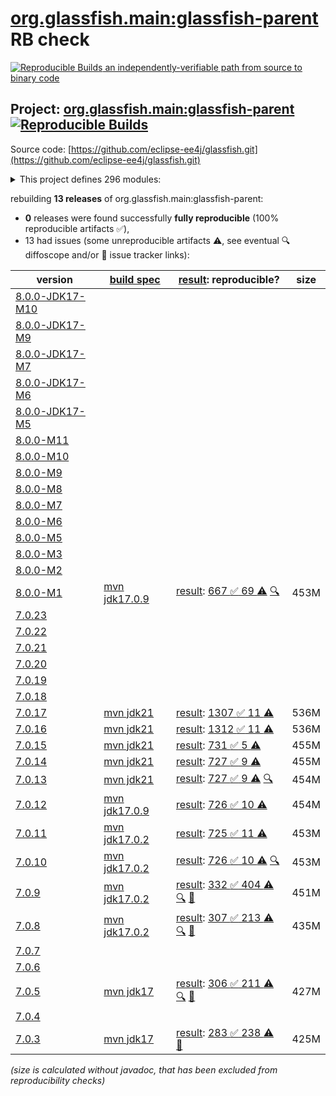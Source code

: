 [org.glassfish.main:glassfish-parent](https://central.sonatype.com/artifact/org.glassfish.main/glassfish-parent/versions) RB check
=======

[![Reproducible Builds](https://reproducible-builds.org/images/logos/rb.svg) an independently-verifiable path from source to binary code](https://reproducible-builds.org/)

## Project: [org.glassfish.main:glassfish-parent](https://central.sonatype.com/artifact/org.glassfish.main/glassfish-parent/versions) [![Reproducible Builds](https://img.shields.io/endpoint?url=https://raw.githubusercontent.com/jvm-repo-rebuild/reproducible-central/master/content/org/glassfish/main/badge.json)](https://github.com/jvm-repo-rebuild/reproducible-central/blob/master/content/org/glassfish/main/README.md)

Source code: [https://github.com/eclipse-ee4j/glassfish.git](https://github.com/eclipse-ee4j/glassfish.git)

<details><summary>This project defines 296 modules:</summary>

* [org.glassfish.docs:distribution](https://central.sonatype.com/artifact/org.glassfish.docs/distribution/overview)
* [org.glassfish.docs:docs](https://central.sonatype.com/artifact/org.glassfish.docs/docs/overview)
* [org.glassfish.main.admin:admin](https://central.sonatype.com/artifact/org.glassfish.main.admin/admin/overview)
* [org.glassfish.main.admin:admin-cli](https://central.sonatype.com/artifact/org.glassfish.main.admin/admin-cli/overview)
* [org.glassfish.main.admin:admin-core](https://central.sonatype.com/artifact/org.glassfish.main.admin/admin-core/overview)
* [org.glassfish.main.admin:admin-util](https://central.sonatype.com/artifact/org.glassfish.main.admin/admin-util/overview)
* [org.glassfish.main.admin:appserver-cli](https://central.sonatype.com/artifact/org.glassfish.main.admin/appserver-cli/overview)
* [org.glassfish.main.admin:appserver-domain](https://central.sonatype.com/artifact/org.glassfish.main.admin/appserver-domain/overview)
* [org.glassfish.main.admin:backup](https://central.sonatype.com/artifact/org.glassfish.main.admin/backup/overview)
* [org.glassfish.main.admin:cli-optional](https://central.sonatype.com/artifact/org.glassfish.main.admin/cli-optional/overview)
* [org.glassfish.main.admin:config-api](https://central.sonatype.com/artifact/org.glassfish.main.admin/config-api/overview)
* [org.glassfish.main.admin:gf-restadmin-connector](https://central.sonatype.com/artifact/org.glassfish.main.admin/gf-restadmin-connector/overview)
* [org.glassfish.main.admin:launcher](https://central.sonatype.com/artifact/org.glassfish.main.admin/launcher/overview)
* [org.glassfish.main.admin:monitoring-core](https://central.sonatype.com/artifact/org.glassfish.main.admin/monitoring-core/overview)
* [org.glassfish.main.admin:nucleus-admin](https://central.sonatype.com/artifact/org.glassfish.main.admin/nucleus-admin/overview)
* [org.glassfish.main.admin:nucleus-domain](https://central.sonatype.com/artifact/org.glassfish.main.admin/nucleus-domain/overview)
* [org.glassfish.main.admin:rest-client](https://central.sonatype.com/artifact/org.glassfish.main.admin/rest-client/overview)
* [org.glassfish.main.admin:rest-service](https://central.sonatype.com/artifact/org.glassfish.main.admin/rest-service/overview)
* [org.glassfish.main.admin:rest-service-parent](https://central.sonatype.com/artifact/org.glassfish.main.admin/rest-service-parent/overview)
* [org.glassfish.main.admin:rest-testing](https://central.sonatype.com/artifact/org.glassfish.main.admin/rest-testing/overview)
* [org.glassfish.main.admin:server-mgmt](https://central.sonatype.com/artifact/org.glassfish.main.admin/server-mgmt/overview)
* [org.glassfish.main.admingui.connector:gf-admingui-connector](https://central.sonatype.com/artifact/org.glassfish.main.admingui.connector/gf-admingui-connector/overview)
* [org.glassfish.main.admingui:admingui](https://central.sonatype.com/artifact/org.glassfish.main.admingui/admingui/overview)
* [org.glassfish.main.admingui:console-cluster-plugin](https://central.sonatype.com/artifact/org.glassfish.main.admingui/console-cluster-plugin/overview)
* [org.glassfish.main.admingui:console-commandrecorder-plugin](https://central.sonatype.com/artifact/org.glassfish.main.admingui/console-commandrecorder-plugin/overview)
* [org.glassfish.main.admingui:console-common](https://central.sonatype.com/artifact/org.glassfish.main.admingui/console-common/overview)
* [org.glassfish.main.admingui:console-common-full-plugin](https://central.sonatype.com/artifact/org.glassfish.main.admingui/console-common-full-plugin/overview)
* [org.glassfish.main.admingui:console-community-branding-plugin](https://central.sonatype.com/artifact/org.glassfish.main.admingui/console-community-branding-plugin/overview)
* [org.glassfish.main.admingui:console-concurrent-plugin](https://central.sonatype.com/artifact/org.glassfish.main.admingui/console-concurrent-plugin/overview)
* [org.glassfish.main.admingui:console-corba-plugin](https://central.sonatype.com/artifact/org.glassfish.main.admingui/console-corba-plugin/overview)
* [org.glassfish.main.admingui:console-core](https://central.sonatype.com/artifact/org.glassfish.main.admingui/console-core/overview)
* [org.glassfish.main.admingui:console-ejb-lite-plugin](https://central.sonatype.com/artifact/org.glassfish.main.admingui/console-ejb-lite-plugin/overview)
* [org.glassfish.main.admingui:console-ejb-plugin](https://central.sonatype.com/artifact/org.glassfish.main.admingui/console-ejb-plugin/overview)
* [org.glassfish.main.admingui:console-jca-plugin](https://central.sonatype.com/artifact/org.glassfish.main.admingui/console-jca-plugin/overview)
* [org.glassfish.main.admingui:console-jdbc-plugin](https://central.sonatype.com/artifact/org.glassfish.main.admingui/console-jdbc-plugin/overview)
* [org.glassfish.main.admingui:console-jms-plugin](https://central.sonatype.com/artifact/org.glassfish.main.admingui/console-jms-plugin/overview)
* [org.glassfish.main.admingui:console-jts-plugin](https://central.sonatype.com/artifact/org.glassfish.main.admingui/console-jts-plugin/overview)
* [org.glassfish.main.admingui:console-plugin-service](https://central.sonatype.com/artifact/org.glassfish.main.admingui/console-plugin-service/overview)
* [org.glassfish.main.admingui:console-web-plugin](https://central.sonatype.com/artifact/org.glassfish.main.admingui/console-web-plugin/overview)
* [org.glassfish.main.admingui:dataprovider](https://central.sonatype.com/artifact/org.glassfish.main.admingui/dataprovider/overview)
* [org.glassfish.main.admingui:glassfish-osgi-console-plugin](https://central.sonatype.com/artifact/org.glassfish.main.admingui/glassfish-osgi-console-plugin/overview)
* [org.glassfish.main.admingui:war](https://central.sonatype.com/artifact/org.glassfish.main.admingui/war/overview)
* [org.glassfish.main.appclient.server:appclient-connector](https://central.sonatype.com/artifact/org.glassfish.main.appclient.server/appclient-connector/overview)
* [org.glassfish.main.appclient.server:appclient-server-core](https://central.sonatype.com/artifact/org.glassfish.main.appclient.server/appclient-server-core/overview)
* [org.glassfish.main.appclient:acc-config](https://central.sonatype.com/artifact/org.glassfish.main.appclient/acc-config/overview)
* [org.glassfish.main.appclient:appclient-scripts](https://central.sonatype.com/artifact/org.glassfish.main.appclient/appclient-scripts/overview)
* [org.glassfish.main.appclient:client](https://central.sonatype.com/artifact/org.glassfish.main.appclient/client/overview)
* [org.glassfish.main.appclient:gf-client](https://central.sonatype.com/artifact/org.glassfish.main.appclient/gf-client/overview)
* [org.glassfish.main.appclient:gf-client-module](https://central.sonatype.com/artifact/org.glassfish.main.appclient/gf-client-module/overview)
* [org.glassfish.main.appclient:server](https://central.sonatype.com/artifact/org.glassfish.main.appclient/server/overview)
* [org.glassfish.main.batch:batch](https://central.sonatype.com/artifact/org.glassfish.main.batch/batch/overview)
* [org.glassfish.main.batch:batch-databases](https://central.sonatype.com/artifact/org.glassfish.main.batch/batch-databases/overview)
* [org.glassfish.main.batch:glassfish-batch-commands](https://central.sonatype.com/artifact/org.glassfish.main.batch/glassfish-batch-commands/overview)
* [org.glassfish.main.batch:glassfish-batch-connector](https://central.sonatype.com/artifact/org.glassfish.main.batch/glassfish-batch-connector/overview)
* [org.glassfish.main.cluster:cluster](https://central.sonatype.com/artifact/org.glassfish.main.cluster/cluster/overview)
* [org.glassfish.main.cluster:cluster-admin](https://central.sonatype.com/artifact/org.glassfish.main.cluster/cluster-admin/overview)
* [org.glassfish.main.cluster:cluster-cli](https://central.sonatype.com/artifact/org.glassfish.main.cluster/cluster-cli/overview)
* [org.glassfish.main.cluster:cluster-common](https://central.sonatype.com/artifact/org.glassfish.main.cluster/cluster-common/overview)
* [org.glassfish.main.cluster:cluster-ssh](https://central.sonatype.com/artifact/org.glassfish.main.cluster/cluster-ssh/overview)
* [org.glassfish.main.cluster:gms-adapter](https://central.sonatype.com/artifact/org.glassfish.main.cluster/gms-adapter/overview)
* [org.glassfish.main.cluster:gms-bootstrap](https://central.sonatype.com/artifact/org.glassfish.main.cluster/gms-bootstrap/overview)
* [org.glassfish.main.common:amx-core](https://central.sonatype.com/artifact/org.glassfish.main.common/amx-core/overview)
* [org.glassfish.main.common:amx-jakartaee](https://central.sonatype.com/artifact/org.glassfish.main.common/amx-jakartaee/overview)
* [org.glassfish.main.common:annotation-framework](https://central.sonatype.com/artifact/org.glassfish.main.common/annotation-framework/overview)
* [org.glassfish.main.common:common](https://central.sonatype.com/artifact/org.glassfish.main.common/common/overview)
* [org.glassfish.main.common:common-util](https://central.sonatype.com/artifact/org.glassfish.main.common/common-util/overview)
* [org.glassfish.main.common:container-common](https://central.sonatype.com/artifact/org.glassfish.main.common/container-common/overview)
* [org.glassfish.main.common:glassfish-api](https://central.sonatype.com/artifact/org.glassfish.main.common/glassfish-api/overview)
* [org.glassfish.main.common:glassfish-ee-api](https://central.sonatype.com/artifact/org.glassfish.main.common/glassfish-ee-api/overview)
* [org.glassfish.main.common:glassfish-mbeanserver](https://central.sonatype.com/artifact/org.glassfish.main.common/glassfish-mbeanserver/overview)
* [org.glassfish.main.common:glassfish-naming](https://central.sonatype.com/artifact/org.glassfish.main.common/glassfish-naming/overview)
* [org.glassfish.main.common:internal-api](https://central.sonatype.com/artifact/org.glassfish.main.common/internal-api/overview)
* [org.glassfish.main.common:nucleus-common](https://central.sonatype.com/artifact/org.glassfish.main.common/nucleus-common/overview)
* [org.glassfish.main.common:scattered-archive-api](https://central.sonatype.com/artifact/org.glassfish.main.common/scattered-archive-api/overview)
* [org.glassfish.main.common:simple-glassfish-api](https://central.sonatype.com/artifact/org.glassfish.main.common/simple-glassfish-api/overview)
* [org.glassfish.main.common:stats77](https://central.sonatype.com/artifact/org.glassfish.main.common/stats77/overview)
* [org.glassfish.main.concurrent:concurrent](https://central.sonatype.com/artifact/org.glassfish.main.concurrent/concurrent/overview)
* [org.glassfish.main.concurrent:concurrent-connector](https://central.sonatype.com/artifact/org.glassfish.main.concurrent/concurrent-connector/overview)
* [org.glassfish.main.concurrent:concurrent-impl](https://central.sonatype.com/artifact/org.glassfish.main.concurrent/concurrent-impl/overview)
* [org.glassfish.main.connectors:connectors](https://central.sonatype.com/artifact/org.glassfish.main.connectors/connectors/overview)
* [org.glassfish.main.connectors:connectors-admin](https://central.sonatype.com/artifact/org.glassfish.main.connectors/connectors-admin/overview)
* [org.glassfish.main.connectors:connectors-inbound-runtime](https://central.sonatype.com/artifact/org.glassfish.main.connectors/connectors-inbound-runtime/overview)
* [org.glassfish.main.connectors:connectors-internal-api](https://central.sonatype.com/artifact/org.glassfish.main.connectors/connectors-internal-api/overview)
* [org.glassfish.main.connectors:connectors-runtime](https://central.sonatype.com/artifact/org.glassfish.main.connectors/connectors-runtime/overview)
* [org.glassfish.main.connectors:descriptors](https://central.sonatype.com/artifact/org.glassfish.main.connectors/descriptors/overview)
* [org.glassfish.main.connectors:gf-connectors-connector](https://central.sonatype.com/artifact/org.glassfish.main.connectors/gf-connectors-connector/overview)
* [org.glassfish.main.connectors:work-management](https://central.sonatype.com/artifact/org.glassfish.main.connectors/work-management/overview)
* [org.glassfish.main.core:api-exporter](https://central.sonatype.com/artifact/org.glassfish.main.core/api-exporter/overview)
* [org.glassfish.main.core:api-exporter-fragment](https://central.sonatype.com/artifact/org.glassfish.main.core/api-exporter-fragment/overview)
* [org.glassfish.main.core:context-propagation](https://central.sonatype.com/artifact/org.glassfish.main.core/context-propagation/overview)
* [org.glassfish.main.core:core](https://central.sonatype.com/artifact/org.glassfish.main.core/core/overview)
* [org.glassfish.main.core:glassfish](https://central.sonatype.com/artifact/org.glassfish.main.core/glassfish/overview)
* [org.glassfish.main.core:glassfish-extra-jre-packages](https://central.sonatype.com/artifact/org.glassfish.main.core/glassfish-extra-jre-packages/overview)
* [org.glassfish.main.core:jakartaee-kernel](https://central.sonatype.com/artifact/org.glassfish.main.core/jakartaee-kernel/overview)
* [org.glassfish.main.core:kernel](https://central.sonatype.com/artifact/org.glassfish.main.core/kernel/overview)
* [org.glassfish.main.core:logging](https://central.sonatype.com/artifact/org.glassfish.main.core/logging/overview)
* [org.glassfish.main.core:nucleus-core](https://central.sonatype.com/artifact/org.glassfish.main.core/nucleus-core/overview)
* [org.glassfish.main.deployment:appserver-dtds](https://central.sonatype.com/artifact/org.glassfish.main.deployment/appserver-dtds/overview)
* [org.glassfish.main.deployment:appserver-schemas](https://central.sonatype.com/artifact/org.glassfish.main.deployment/appserver-schemas/overview)
* [org.glassfish.main.deployment:deployment](https://central.sonatype.com/artifact/org.glassfish.main.deployment/deployment/overview)
* [org.glassfish.main.deployment:deployment-admin](https://central.sonatype.com/artifact/org.glassfish.main.deployment/deployment-admin/overview)
* [org.glassfish.main.deployment:deployment-autodeploy](https://central.sonatype.com/artifact/org.glassfish.main.deployment/deployment-autodeploy/overview)
* [org.glassfish.main.deployment:deployment-common](https://central.sonatype.com/artifact/org.glassfish.main.deployment/deployment-common/overview)
* [org.glassfish.main.deployment:deployment-jakartaee-core](https://central.sonatype.com/artifact/org.glassfish.main.deployment/deployment-jakartaee-core/overview)
* [org.glassfish.main.deployment:deployment-jakartaee-full](https://central.sonatype.com/artifact/org.glassfish.main.deployment/deployment-jakartaee-full/overview)
* [org.glassfish.main.deployment:dol](https://central.sonatype.com/artifact/org.glassfish.main.deployment/dol/overview)
* [org.glassfish.main.deployment:nucleus-deployment](https://central.sonatype.com/artifact/org.glassfish.main.deployment/nucleus-deployment/overview)
* [org.glassfish.main.deployment:nucleus-dtds](https://central.sonatype.com/artifact/org.glassfish.main.deployment/nucleus-dtds/overview)
* [org.glassfish.main.deployment:nucleus-schemas](https://central.sonatype.com/artifact/org.glassfish.main.deployment/nucleus-schemas/overview)
* [org.glassfish.main.diagnostics:diagnostics-api](https://central.sonatype.com/artifact/org.glassfish.main.diagnostics/diagnostics-api/overview)
* [org.glassfish.main.diagnostics:diagnostics-context](https://central.sonatype.com/artifact/org.glassfish.main.diagnostics/diagnostics-context/overview)
* [org.glassfish.main.diagnostics:nucleus-diagnostics](https://central.sonatype.com/artifact/org.glassfish.main.diagnostics/nucleus-diagnostics/overview)
* [org.glassfish.main.distributions:atomic](https://central.sonatype.com/artifact/org.glassfish.main.distributions/atomic/overview)
* [org.glassfish.main.distributions:distributions](https://central.sonatype.com/artifact/org.glassfish.main.distributions/distributions/overview)
* [org.glassfish.main.distributions:glassfish](https://central.sonatype.com/artifact/org.glassfish.main.distributions/glassfish/overview)
* [org.glassfish.main.distributions:glassfish-common](https://central.sonatype.com/artifact/org.glassfish.main.distributions/glassfish-common/overview)
* [org.glassfish.main.distributions:nucleus-common](https://central.sonatype.com/artifact/org.glassfish.main.distributions/nucleus-common/overview)
* [org.glassfish.main.distributions:nucleus-distributions](https://central.sonatype.com/artifact/org.glassfish.main.distributions/nucleus-distributions/overview)
* [org.glassfish.main.distributions:nucleus-new](https://central.sonatype.com/artifact/org.glassfish.main.distributions/nucleus-new/overview)
* [org.glassfish.main.distributions:web](https://central.sonatype.com/artifact/org.glassfish.main.distributions/web/overview)
* [org.glassfish.main.ejb:ejb](https://central.sonatype.com/artifact/org.glassfish.main.ejb/ejb/overview)
* [org.glassfish.main.ejb:ejb-all](https://central.sonatype.com/artifact/org.glassfish.main.ejb/ejb-all/overview)
* [org.glassfish.main.ejb:ejb-client](https://central.sonatype.com/artifact/org.glassfish.main.ejb/ejb-client/overview)
* [org.glassfish.main.ejb:ejb-container](https://central.sonatype.com/artifact/org.glassfish.main.ejb/ejb-container/overview)
* [org.glassfish.main.ejb:ejb-full-container](https://central.sonatype.com/artifact/org.glassfish.main.ejb/ejb-full-container/overview)
* [org.glassfish.main.ejb:ejb-internal-api](https://central.sonatype.com/artifact/org.glassfish.main.ejb/ejb-internal-api/overview)
* [org.glassfish.main.ejb:ejb-timer-databases](https://central.sonatype.com/artifact/org.glassfish.main.ejb/ejb-timer-databases/overview)
* [org.glassfish.main.ejb:ejb-timer-service-app](https://central.sonatype.com/artifact/org.glassfish.main.ejb/ejb-timer-service-app/overview)
* [org.glassfish.main.ejb:gf-ejb-connector](https://central.sonatype.com/artifact/org.glassfish.main.ejb/gf-ejb-connector/overview)
* [org.glassfish.main.extras:appserv-rt](https://central.sonatype.com/artifact/org.glassfish.main.extras/appserv-rt/overview)
* [org.glassfish.main.extras:appserv-rt-frag](https://central.sonatype.com/artifact/org.glassfish.main.extras/appserv-rt-frag/overview)
* [org.glassfish.main.extras:appserv-rt-pom](https://central.sonatype.com/artifact/org.glassfish.main.extras/appserv-rt-pom/overview)
* [org.glassfish.main.extras:bootstrap](https://central.sonatype.com/artifact/org.glassfish.main.extras/bootstrap/overview)
* [org.glassfish.main.extras:command-logger](https://central.sonatype.com/artifact/org.glassfish.main.extras/command-logger/overview)
* [org.glassfish.main.extras:embedded](https://central.sonatype.com/artifact/org.glassfish.main.extras/embedded/overview)
* [org.glassfish.main.extras:extras](https://central.sonatype.com/artifact/org.glassfish.main.extras/extras/overview)
* [org.glassfish.main.extras:glassfish-embedded-all](https://central.sonatype.com/artifact/org.glassfish.main.extras/glassfish-embedded-all/overview)
* [org.glassfish.main.extras:glassfish-embedded-common](https://central.sonatype.com/artifact/org.glassfish.main.extras/glassfish-embedded-common/overview)
* [org.glassfish.main.extras:glassfish-embedded-nucleus](https://central.sonatype.com/artifact/org.glassfish.main.extras/glassfish-embedded-nucleus/overview)
* [org.glassfish.main.extras:glassfish-embedded-shell](https://central.sonatype.com/artifact/org.glassfish.main.extras/glassfish-embedded-shell/overview)
* [org.glassfish.main.extras:glassfish-embedded-shell-frag](https://central.sonatype.com/artifact/org.glassfish.main.extras/glassfish-embedded-shell-frag/overview)
* [org.glassfish.main.extras:glassfish-embedded-shell-jar](https://central.sonatype.com/artifact/org.glassfish.main.extras/glassfish-embedded-shell-jar/overview)
* [org.glassfish.main.extras:glassfish-embedded-static-shell](https://central.sonatype.com/artifact/org.glassfish.main.extras/glassfish-embedded-static-shell/overview)
* [org.glassfish.main.extras:glassfish-embedded-static-shell-frag](https://central.sonatype.com/artifact/org.glassfish.main.extras/glassfish-embedded-static-shell-frag/overview)
* [org.glassfish.main.extras:glassfish-embedded-web](https://central.sonatype.com/artifact/org.glassfish.main.extras/glassfish-embedded-web/overview)
* [org.glassfish.main.extras:installroot-builder](https://central.sonatype.com/artifact/org.glassfish.main.extras/installroot-builder/overview)
* [org.glassfish.main.extras:instanceroot-builder](https://central.sonatype.com/artifact/org.glassfish.main.extras/instanceroot-builder/overview)
* [org.glassfish.main.extras:jakartaee](https://central.sonatype.com/artifact/org.glassfish.main.extras/jakartaee/overview)
* [org.glassfish.main.extras:jakartaee-frag](https://central.sonatype.com/artifact/org.glassfish.main.extras/jakartaee-frag/overview)
* [org.glassfish.main.extras:jakartaee-pom](https://central.sonatype.com/artifact/org.glassfish.main.extras/jakartaee-pom/overview)
* [org.glassfish.main.extras:nucleus-extras](https://central.sonatype.com/artifact/org.glassfish.main.extras/nucleus-extras/overview)
* [org.glassfish.main.extras:osgi-main](https://central.sonatype.com/artifact/org.glassfish.main.extras/osgi-main/overview)
* [org.glassfish.main.extras:osgi-modules-uninstaller](https://central.sonatype.com/artifact/org.glassfish.main.extras/osgi-modules-uninstaller/overview)
* [org.glassfish.main.extras:tests-embedded](https://central.sonatype.com/artifact/org.glassfish.main.extras/tests-embedded/overview)
* [org.glassfish.main.featuresets:atomic](https://central.sonatype.com/artifact/org.glassfish.main.featuresets/atomic/overview)
* [org.glassfish.main.featuresets:debug](https://central.sonatype.com/artifact/org.glassfish.main.featuresets/debug/overview)
* [org.glassfish.main.featuresets:featuresets](https://central.sonatype.com/artifact/org.glassfish.main.featuresets/featuresets/overview)
* [org.glassfish.main.featuresets:glassfish](https://central.sonatype.com/artifact/org.glassfish.main.featuresets/glassfish/overview)
* [org.glassfish.main.featuresets:nucleus](https://central.sonatype.com/artifact/org.glassfish.main.featuresets/nucleus/overview)
* [org.glassfish.main.featuresets:nucleus-featuresets](https://central.sonatype.com/artifact/org.glassfish.main.featuresets/nucleus-featuresets/overview)
* [org.glassfish.main.featuresets:web](https://central.sonatype.com/artifact/org.glassfish.main.featuresets/web/overview)
* [org.glassfish.main.flashlight:flashlight-agent](https://central.sonatype.com/artifact/org.glassfish.main.flashlight/flashlight-agent/overview)
* [org.glassfish.main.flashlight:flashlight-client](https://central.sonatype.com/artifact/org.glassfish.main.flashlight/flashlight-client/overview)
* [org.glassfish.main.flashlight:flashlight-extra-jdk-packages](https://central.sonatype.com/artifact/org.glassfish.main.flashlight/flashlight-extra-jdk-packages/overview)
* [org.glassfish.main.flashlight:flashlight-framework](https://central.sonatype.com/artifact/org.glassfish.main.flashlight/flashlight-framework/overview)
* [org.glassfish.main.flashlight:glassfish-flashlight](https://central.sonatype.com/artifact/org.glassfish.main.flashlight/glassfish-flashlight/overview)
* [org.glassfish.main.flashlight:nucleus-flashlight](https://central.sonatype.com/artifact/org.glassfish.main.flashlight/nucleus-flashlight/overview)
* [org.glassfish.main.grizzly:glassfish-grizzly](https://central.sonatype.com/artifact/org.glassfish.main.grizzly/glassfish-grizzly/overview)
* [org.glassfish.main.grizzly:glassfish-grizzly-container](https://central.sonatype.com/artifact/org.glassfish.main.grizzly/glassfish-grizzly-container/overview)
* [org.glassfish.main.grizzly:glassfish-grizzly-extra-all](https://central.sonatype.com/artifact/org.glassfish.main.grizzly/glassfish-grizzly-extra-all/overview)
* [org.glassfish.main.grizzly:grizzly-config](https://central.sonatype.com/artifact/org.glassfish.main.grizzly/grizzly-config/overview)
* [org.glassfish.main.grizzly:nucleus-grizzly](https://central.sonatype.com/artifact/org.glassfish.main.grizzly/nucleus-grizzly/overview)
* [org.glassfish.main.grizzly:nucleus-grizzly-all](https://central.sonatype.com/artifact/org.glassfish.main.grizzly/nucleus-grizzly-all/overview)
* [org.glassfish.main.ha:ha](https://central.sonatype.com/artifact/org.glassfish.main.ha/ha/overview)
* [org.glassfish.main.ha:ha-file-store](https://central.sonatype.com/artifact/org.glassfish.main.ha/ha-file-store/overview)
* [org.glassfish.main.ha:ha-shoal-cache-bootstrap](https://central.sonatype.com/artifact/org.glassfish.main.ha/ha-shoal-cache-bootstrap/overview)
* [org.glassfish.main.ha:ha-shoal-cache-store](https://central.sonatype.com/artifact/org.glassfish.main.ha/ha-shoal-cache-store/overview)
* [org.glassfish.main.hk2:config-types](https://central.sonatype.com/artifact/org.glassfish.main.hk2/config-types/overview)
* [org.glassfish.main.hk2:glassfish-nucleus-hk2](https://central.sonatype.com/artifact/org.glassfish.main.hk2/glassfish-nucleus-hk2/overview)
* [org.glassfish.main.hk2:hk2-config](https://central.sonatype.com/artifact/org.glassfish.main.hk2/hk2-config/overview)
* [org.glassfish.main.hk2:tiger-types](https://central.sonatype.com/artifact/org.glassfish.main.hk2/tiger-types/overview)
* [org.glassfish.main.jackson.module:jackson-module-jakarta-xmlbind-annotations](https://central.sonatype.com/artifact/org.glassfish.main.jackson.module/jackson-module-jakarta-xmlbind-annotations/overview)
* [org.glassfish.main.jdbc.jdbc-ra.jdbc-core:jdbc-core](https://central.sonatype.com/artifact/org.glassfish.main.jdbc.jdbc-ra.jdbc-core/jdbc-core/overview)
* [org.glassfish.main.jdbc.jdbc-ra.jdbc-ra-distribution:jdbc-ra](https://central.sonatype.com/artifact/org.glassfish.main.jdbc.jdbc-ra.jdbc-ra-distribution/jdbc-ra/overview)
* [org.glassfish.main.jdbc.jdbc-ra.jdbc40:jdbc40](https://central.sonatype.com/artifact/org.glassfish.main.jdbc.jdbc-ra.jdbc40/jdbc40/overview)
* [org.glassfish.main.jdbc.jdbc-ra:jdbc-ra](https://central.sonatype.com/artifact/org.glassfish.main.jdbc.jdbc-ra/jdbc-ra/overview)
* [org.glassfish.main.jdbc:jdbc](https://central.sonatype.com/artifact/org.glassfish.main.jdbc/jdbc/overview)
* [org.glassfish.main.jdbc:jdbc-admin](https://central.sonatype.com/artifact/org.glassfish.main.jdbc/jdbc-admin/overview)
* [org.glassfish.main.jdbc:jdbc-config](https://central.sonatype.com/artifact/org.glassfish.main.jdbc/jdbc-config/overview)
* [org.glassfish.main.jdbc:jdbc-runtime](https://central.sonatype.com/artifact/org.glassfish.main.jdbc/jdbc-runtime/overview)
* [org.glassfish.main.jdbc:templates](https://central.sonatype.com/artifact/org.glassfish.main.jdbc/templates/overview)
* [org.glassfish.main.jms:gf-jms-connector](https://central.sonatype.com/artifact/org.glassfish.main.jms/gf-jms-connector/overview)
* [org.glassfish.main.jms:gf-jms-injection](https://central.sonatype.com/artifact/org.glassfish.main.jms/gf-jms-injection/overview)
* [org.glassfish.main.jms:jms](https://central.sonatype.com/artifact/org.glassfish.main.jms/jms/overview)
* [org.glassfish.main.jms:jms-admin](https://central.sonatype.com/artifact/org.glassfish.main.jms/jms-admin/overview)
* [org.glassfish.main.jms:jms-core](https://central.sonatype.com/artifact/org.glassfish.main.jms/jms-core/overview)
* [org.glassfish.main.jms:jmsra](https://central.sonatype.com/artifact/org.glassfish.main.jms/jmsra/overview)
* [org.glassfish.main.ldapbp:ldapbp](https://central.sonatype.com/artifact/org.glassfish.main.ldapbp/ldapbp/overview)
* [org.glassfish.main.libpam4j:libpam4j](https://central.sonatype.com/artifact/org.glassfish.main.libpam4j/libpam4j/overview)
* [org.glassfish.main.loadbalancer:gf-load-balancer-connector](https://central.sonatype.com/artifact/org.glassfish.main.loadbalancer/gf-load-balancer-connector/overview)
* [org.glassfish.main.loadbalancer:load-balancer](https://central.sonatype.com/artifact/org.glassfish.main.loadbalancer/load-balancer/overview)
* [org.glassfish.main.loadbalancer:load-balancer-admin](https://central.sonatype.com/artifact/org.glassfish.main.loadbalancer/load-balancer-admin/overview)
* [org.glassfish.main.microprofile:microprofile-config](https://central.sonatype.com/artifact/org.glassfish.main.microprofile/microprofile-config/overview)
* [org.glassfish.main.microprofile:microprofile-connectors](https://central.sonatype.com/artifact/org.glassfish.main.microprofile/microprofile-connectors/overview)
* [org.glassfish.main.microprofile:microprofile-parent](https://central.sonatype.com/artifact/org.glassfish.main.microprofile/microprofile-parent/overview)
* [org.glassfish.main.orb:orb](https://central.sonatype.com/artifact/org.glassfish.main.orb/orb/overview)
* [org.glassfish.main.orb:orb-connector](https://central.sonatype.com/artifact/org.glassfish.main.orb/orb-connector/overview)
* [org.glassfish.main.orb:orb-enabler](https://central.sonatype.com/artifact/org.glassfish.main.orb/orb-enabler/overview)
* [org.glassfish.main.orb:orb-iiop](https://central.sonatype.com/artifact/org.glassfish.main.orb/orb-iiop/overview)
* [org.glassfish.main.osgi-platforms:felix](https://central.sonatype.com/artifact/org.glassfish.main.osgi-platforms/felix/overview)
* [org.glassfish.main.osgi-platforms:felix-webconsole-extension](https://central.sonatype.com/artifact/org.glassfish.main.osgi-platforms/felix-webconsole-extension/overview)
* [org.glassfish.main.osgi-platforms:osgi-cli-interactive](https://central.sonatype.com/artifact/org.glassfish.main.osgi-platforms/osgi-cli-interactive/overview)
* [org.glassfish.main.osgi-platforms:osgi-cli-remote](https://central.sonatype.com/artifact/org.glassfish.main.osgi-platforms/osgi-cli-remote/overview)
* [org.glassfish.main.osgi-platforms:osgi-console-extensions](https://central.sonatype.com/artifact/org.glassfish.main.osgi-platforms/osgi-console-extensions/overview)
* [org.glassfish.main.osgi-platforms:osgi-container](https://central.sonatype.com/artifact/org.glassfish.main.osgi-platforms/osgi-container/overview)
* [org.glassfish.main.osgi-platforms:osgi-platforms](https://central.sonatype.com/artifact/org.glassfish.main.osgi-platforms/osgi-platforms/overview)
* [org.glassfish.main.persistence.cmp:cmp](https://central.sonatype.com/artifact/org.glassfish.main.persistence.cmp/cmp/overview)
* [org.glassfish.main.persistence.cmp:cmp-all](https://central.sonatype.com/artifact/org.glassfish.main.persistence.cmp/cmp-all/overview)
* [org.glassfish.main.persistence.cmp:cmp-ejb-mapping](https://central.sonatype.com/artifact/org.glassfish.main.persistence.cmp/cmp-ejb-mapping/overview)
* [org.glassfish.main.persistence.cmp:cmp-enhancer](https://central.sonatype.com/artifact/org.glassfish.main.persistence.cmp/cmp-enhancer/overview)
* [org.glassfish.main.persistence.cmp:cmp-generator-database](https://central.sonatype.com/artifact/org.glassfish.main.persistence.cmp/cmp-generator-database/overview)
* [org.glassfish.main.persistence.cmp:cmp-internal-api](https://central.sonatype.com/artifact/org.glassfish.main.persistence.cmp/cmp-internal-api/overview)
* [org.glassfish.main.persistence.cmp:cmp-model](https://central.sonatype.com/artifact/org.glassfish.main.persistence.cmp/cmp-model/overview)
* [org.glassfish.main.persistence.cmp:cmp-scripts](https://central.sonatype.com/artifact/org.glassfish.main.persistence.cmp/cmp-scripts/overview)
* [org.glassfish.main.persistence.cmp:cmp-support-ejb](https://central.sonatype.com/artifact/org.glassfish.main.persistence.cmp/cmp-support-ejb/overview)
* [org.glassfish.main.persistence.cmp:cmp-support-sqlstore](https://central.sonatype.com/artifact/org.glassfish.main.persistence.cmp/cmp-support-sqlstore/overview)
* [org.glassfish.main.persistence.cmp:cmp-utility](https://central.sonatype.com/artifact/org.glassfish.main.persistence.cmp/cmp-utility/overview)
* [org.glassfish.main.persistence:eclipselink-wrapper](https://central.sonatype.com/artifact/org.glassfish.main.persistence/eclipselink-wrapper/overview)
* [org.glassfish.main.persistence:entitybean-container](https://central.sonatype.com/artifact/org.glassfish.main.persistence/entitybean-container/overview)
* [org.glassfish.main.persistence:gf-jpa-connector](https://central.sonatype.com/artifact/org.glassfish.main.persistence/gf-jpa-connector/overview)
* [org.glassfish.main.persistence:glassfish-oracle-jdbc-driver-packages](https://central.sonatype.com/artifact/org.glassfish.main.persistence/glassfish-oracle-jdbc-driver-packages/overview)
* [org.glassfish.main.persistence:jpa-container](https://central.sonatype.com/artifact/org.glassfish.main.persistence/jpa-container/overview)
* [org.glassfish.main.persistence:persistence](https://central.sonatype.com/artifact/org.glassfish.main.persistence/persistence/overview)
* [org.glassfish.main.persistence:persistence-common](https://central.sonatype.com/artifact/org.glassfish.main.persistence/persistence-common/overview)
* [org.glassfish.main.resourcebase.resources:nucleus-resources](https://central.sonatype.com/artifact/org.glassfish.main.resourcebase.resources/nucleus-resources/overview)
* [org.glassfish.main.resources:mail](https://central.sonatype.com/artifact/org.glassfish.main.resources/mail/overview)
* [org.glassfish.main.resources:mail-connector](https://central.sonatype.com/artifact/org.glassfish.main.resources/mail-connector/overview)
* [org.glassfish.main.resources:mail-runtime](https://central.sonatype.com/artifact/org.glassfish.main.resources/mail-runtime/overview)
* [org.glassfish.main.resources:resources](https://central.sonatype.com/artifact/org.glassfish.main.resources/resources/overview)
* [org.glassfish.main.resources:resources-connector](https://central.sonatype.com/artifact/org.glassfish.main.resources/resources-connector/overview)
* [org.glassfish.main.resources:resources-runtime](https://central.sonatype.com/artifact/org.glassfish.main.resources/resources-runtime/overview)
* [org.glassfish.main.security:appclient.security](https://central.sonatype.com/artifact/org.glassfish.main.security/appclient.security/overview)
* [org.glassfish.main.security:ejb.security](https://central.sonatype.com/artifact/org.glassfish.main.security/ejb.security/overview)
* [org.glassfish.main.security:jaspic.provider.framework](https://central.sonatype.com/artifact/org.glassfish.main.security/jaspic.provider.framework/overview)
* [org.glassfish.main.security:nucleus-security](https://central.sonatype.com/artifact/org.glassfish.main.security/nucleus-security/overview)
* [org.glassfish.main.security:security](https://central.sonatype.com/artifact/org.glassfish.main.security/security/overview)
* [org.glassfish.main.security:security-all](https://central.sonatype.com/artifact/org.glassfish.main.security/security-all/overview)
* [org.glassfish.main.security:security-ee](https://central.sonatype.com/artifact/org.glassfish.main.security/security-ee/overview)
* [org.glassfish.main.security:security-services](https://central.sonatype.com/artifact/org.glassfish.main.security/security-services/overview)
* [org.glassfish.main.security:securitymodule](https://central.sonatype.com/artifact/org.glassfish.main.security/securitymodule/overview)
* [org.glassfish.main.security:ssl-impl](https://central.sonatype.com/artifact/org.glassfish.main.security/ssl-impl/overview)
* [org.glassfish.main.security:websecurity](https://central.sonatype.com/artifact/org.glassfish.main.security/websecurity/overview)
* [org.glassfish.main.security:webservices.security](https://central.sonatype.com/artifact/org.glassfish.main.security/webservices.security/overview)
* [org.glassfish.main.transaction:jta](https://central.sonatype.com/artifact/org.glassfish.main.transaction/jta/overview)
* [org.glassfish.main.transaction:jts](https://central.sonatype.com/artifact/org.glassfish.main.transaction/jts/overview)
* [org.glassfish.main.transaction:transaction](https://central.sonatype.com/artifact/org.glassfish.main.transaction/transaction/overview)
* [org.glassfish.main.transaction:transaction-internal-api](https://central.sonatype.com/artifact/org.glassfish.main.transaction/transaction-internal-api/overview)
* [org.glassfish.main.web:cdi-api-fragment](https://central.sonatype.com/artifact/org.glassfish.main.web/cdi-api-fragment/overview)
* [org.glassfish.main.web:gf-web-connector](https://central.sonatype.com/artifact/org.glassfish.main.web/gf-web-connector/overview)
* [org.glassfish.main.web:gf-weld-connector](https://central.sonatype.com/artifact/org.glassfish.main.web/gf-weld-connector/overview)
* [org.glassfish.main.web:jersey-ejb-component-provider](https://central.sonatype.com/artifact/org.glassfish.main.web/jersey-ejb-component-provider/overview)
* [org.glassfish.main.web:jersey-mvc-connector](https://central.sonatype.com/artifact/org.glassfish.main.web/jersey-mvc-connector/overview)
* [org.glassfish.main.web:jsf-connector](https://central.sonatype.com/artifact/org.glassfish.main.web/jsf-connector/overview)
* [org.glassfish.main.web:jspcaching-connector](https://central.sonatype.com/artifact/org.glassfish.main.web/jspcaching-connector/overview)
* [org.glassfish.main.web:jstl-connector](https://central.sonatype.com/artifact/org.glassfish.main.web/jstl-connector/overview)
* [org.glassfish.main.web:war-util](https://central.sonatype.com/artifact/org.glassfish.main.web/war-util/overview)
* [org.glassfish.main.web:web](https://central.sonatype.com/artifact/org.glassfish.main.web/web/overview)
* [org.glassfish.main.web:web-cli](https://central.sonatype.com/artifact/org.glassfish.main.web/web-cli/overview)
* [org.glassfish.main.web:web-core](https://central.sonatype.com/artifact/org.glassfish.main.web/web-core/overview)
* [org.glassfish.main.web:web-embed](https://central.sonatype.com/artifact/org.glassfish.main.web/web-embed/overview)
* [org.glassfish.main.web:web-embed-api](https://central.sonatype.com/artifact/org.glassfish.main.web/web-embed-api/overview)
* [org.glassfish.main.web:web-glue](https://central.sonatype.com/artifact/org.glassfish.main.web/web-glue/overview)
* [org.glassfish.main.web:web-gui-plugin-common](https://central.sonatype.com/artifact/org.glassfish.main.web/web-gui-plugin-common/overview)
* [org.glassfish.main.web:web-ha](https://central.sonatype.com/artifact/org.glassfish.main.web/web-ha/overview)
* [org.glassfish.main.web:web-naming](https://central.sonatype.com/artifact/org.glassfish.main.web/web-naming/overview)
* [org.glassfish.main.web:web-sse](https://central.sonatype.com/artifact/org.glassfish.main.web/web-sse/overview)
* [org.glassfish.main.web:webtier-all](https://central.sonatype.com/artifact/org.glassfish.main.web/webtier-all/overview)
* [org.glassfish.main.web:weld-integration](https://central.sonatype.com/artifact/org.glassfish.main.web/weld-integration/overview)
* [org.glassfish.main.web:weld-integration-fragment](https://central.sonatype.com/artifact/org.glassfish.main.web/weld-integration-fragment/overview)
* [org.glassfish.main.web:weld-integration-test-fragment](https://central.sonatype.com/artifact/org.glassfish.main.web/weld-integration-test-fragment/overview)
* [org.glassfish.main.webservices:jsr109-impl](https://central.sonatype.com/artifact/org.glassfish.main.webservices/jsr109-impl/overview)
* [org.glassfish.main.webservices:metro-fragments](https://central.sonatype.com/artifact/org.glassfish.main.webservices/metro-fragments/overview)
* [org.glassfish.main.webservices:metro-glue](https://central.sonatype.com/artifact/org.glassfish.main.webservices/metro-glue/overview)
* [org.glassfish.main.webservices:soap-tcp](https://central.sonatype.com/artifact/org.glassfish.main.webservices/soap-tcp/overview)
* [org.glassfish.main.webservices:webservices](https://central.sonatype.com/artifact/org.glassfish.main.webservices/webservices/overview)
* [org.glassfish.main.webservices:webservices-connector](https://central.sonatype.com/artifact/org.glassfish.main.webservices/webservices-connector/overview)
* [org.glassfish.main.webservices:webservices-scripts](https://central.sonatype.com/artifact/org.glassfish.main.webservices/webservices-scripts/overview)
* [org.glassfish.main:ant-tasks](https://central.sonatype.com/artifact/org.glassfish.main/ant-tasks/overview)
* [org.glassfish.main:appclient](https://central.sonatype.com/artifact/org.glassfish.main/appclient/overview)
* [org.glassfish.main:glassfish-itest-tools](https://central.sonatype.com/artifact/org.glassfish.main/glassfish-itest-tools/overview)
* [org.glassfish.main:glassfish-jul-extension](https://central.sonatype.com/artifact/org.glassfish.main/glassfish-jul-extension/overview)
* [org.glassfish.main:glassfish-nucleus-parent](https://central.sonatype.com/artifact/org.glassfish.main/glassfish-nucleus-parent/overview)
* [org.glassfish.main:glassfish-parent](https://central.sonatype.com/artifact/org.glassfish.main/glassfish-parent/overview)
* [org.glassfish.main:hk2-config-generator](https://central.sonatype.com/artifact/org.glassfish.main/hk2-config-generator/overview)
* [org.glassfish.main:nucleus-parent](https://central.sonatype.com/artifact/org.glassfish.main/nucleus-parent/overview)
* [org.glassfish.main:test-utils](https://central.sonatype.com/artifact/org.glassfish.main/test-utils/overview)
</details>

rebuilding **13 releases** of org.glassfish.main:glassfish-parent:
- **0** releases were found successfully **fully reproducible** (100% reproducible artifacts :white_check_mark:),
- 13 had issues (some unreproducible artifacts :warning:, see eventual :mag: diffoscope and/or :memo: issue tracker links):

| version | [build spec](/BUILDSPEC.md) | [result](https://reproducible-builds.org/docs/jvm/): reproducible? | size |
| -- | --------- | ------ | -- |
| [8.0.0-JDK17-M10](https://central.sonatype.com/artifact/org.glassfish.main/glassfish-parent/8.0.0-JDK17-M10/pom) | | | |
| [8.0.0-JDK17-M9](https://central.sonatype.com/artifact/org.glassfish.main/glassfish-parent/8.0.0-JDK17-M9/pom) | | | |
| [8.0.0-JDK17-M7](https://central.sonatype.com/artifact/org.glassfish.main/glassfish-parent/8.0.0-JDK17-M7/pom) | | | |
| [8.0.0-JDK17-M6](https://central.sonatype.com/artifact/org.glassfish.main/glassfish-parent/8.0.0-JDK17-M6/pom) | | | |
| [8.0.0-JDK17-M5](https://central.sonatype.com/artifact/org.glassfish.main/glassfish-parent/8.0.0-JDK17-M5/pom) | | | |
| [8.0.0-M11](https://central.sonatype.com/artifact/org.glassfish.main/glassfish-parent/8.0.0-M11/pom) | | | |
| [8.0.0-M10](https://central.sonatype.com/artifact/org.glassfish.main/glassfish-parent/8.0.0-M10/pom) | | | |
| [8.0.0-M9](https://central.sonatype.com/artifact/org.glassfish.main/glassfish-parent/8.0.0-M9/pom) | | | |
| [8.0.0-M8](https://central.sonatype.com/artifact/org.glassfish.main/glassfish-parent/8.0.0-M8/pom) | | | |
| [8.0.0-M7](https://central.sonatype.com/artifact/org.glassfish.main/glassfish-parent/8.0.0-M7/pom) | | | |
| [8.0.0-M6](https://central.sonatype.com/artifact/org.glassfish.main/glassfish-parent/8.0.0-M6/pom) | | | |
| [8.0.0-M5](https://central.sonatype.com/artifact/org.glassfish.main/glassfish-parent/8.0.0-M5/pom) | | | |
| [8.0.0-M3](https://central.sonatype.com/artifact/org.glassfish.main/glassfish-parent/8.0.0-M3/pom) | | | |
| [8.0.0-M2](https://central.sonatype.com/artifact/org.glassfish.main/glassfish-parent/8.0.0-M2/pom) | | | |
| [8.0.0-M1](https://central.sonatype.com/artifact/org.glassfish.main/glassfish-parent/8.0.0-M1/pom) | [mvn jdk17.0.9](glassfish-8.0.0-M1.buildspec) | [result](glassfish-main-aggregator-8.0.0-M1.buildinfo): [667 :white_check_mark:  69 :warning:](glassfish-main-aggregator-8.0.0-M1.buildcompare) [:mag:](glassfish-main-aggregator-8.0.0-M1.diffoscope) | 453M |
| [7.0.23](https://central.sonatype.com/artifact/org.glassfish.main/glassfish-parent/7.0.23/pom) | | | |
| [7.0.22](https://central.sonatype.com/artifact/org.glassfish.main/glassfish-parent/7.0.22/pom) | | | |
| [7.0.21](https://central.sonatype.com/artifact/org.glassfish.main/glassfish-parent/7.0.21/pom) | | | |
| [7.0.20](https://central.sonatype.com/artifact/org.glassfish.main/glassfish-parent/7.0.20/pom) | | | |
| [7.0.19](https://central.sonatype.com/artifact/org.glassfish.main/glassfish-parent/7.0.19/pom) | | | |
| [7.0.18](https://central.sonatype.com/artifact/org.glassfish.main/glassfish-parent/7.0.18/pom) | | | |
| [7.0.17](https://central.sonatype.com/artifact/org.glassfish.main/glassfish-parent/7.0.17/pom) | [mvn jdk21](glassfish-7.0.17.buildspec) | [result](glassfish-main-aggregator-7.0.17.buildinfo): [1307 :white_check_mark:  11 :warning:](glassfish-main-aggregator-7.0.17.buildcompare) | 536M |
| [7.0.16](https://central.sonatype.com/artifact/org.glassfish.main/glassfish-parent/7.0.16/pom) | [mvn jdk21](glassfish-7.0.16.buildspec) | [result](glassfish-main-aggregator-7.0.16.buildinfo): [1312 :white_check_mark:  11 :warning:](glassfish-main-aggregator-7.0.16.buildcompare) | 536M |
| [7.0.15](https://central.sonatype.com/artifact/org.glassfish.main/glassfish-parent/7.0.15/pom) | [mvn jdk21](glassfish-7.0.15.buildspec) | [result](glassfish-main-aggregator-7.0.15.buildinfo): [731 :white_check_mark:  5 :warning:](glassfish-main-aggregator-7.0.15.buildcompare) | 455M |
| [7.0.14](https://central.sonatype.com/artifact/org.glassfish.main/glassfish-parent/7.0.14/pom) | [mvn jdk21](glassfish-7.0.14.buildspec) | [result](glassfish-main-aggregator-7.0.14.buildinfo): [727 :white_check_mark:  9 :warning:](glassfish-main-aggregator-7.0.14.buildcompare) | 455M |
| [7.0.13](https://central.sonatype.com/artifact/org.glassfish.main/glassfish-parent/7.0.13/pom) | [mvn jdk21](glassfish-7.0.13.buildspec) | [result](glassfish-main-aggregator-7.0.13.buildinfo): [727 :white_check_mark:  9 :warning:](glassfish-main-aggregator-7.0.13.buildcompare) [:mag:](glassfish-main-aggregator-7.0.13.diffoscope) | 454M |
| [7.0.12](https://central.sonatype.com/artifact/org.glassfish.main/glassfish-parent/7.0.12/pom) | [mvn jdk17.0.9](glassfish-7.0.12.buildspec) | [result](glassfish-main-aggregator-7.0.12.buildinfo): [726 :white_check_mark:  10 :warning:](glassfish-main-aggregator-7.0.12.buildcompare) | 454M |
| [7.0.11](https://central.sonatype.com/artifact/org.glassfish.main/glassfish-parent/7.0.11/pom) | [mvn jdk17.0.2](glassfish-7.0.11.buildspec) | [result](glassfish-main-aggregator-7.0.11.buildinfo): [725 :white_check_mark:  11 :warning:](glassfish-main-aggregator-7.0.11.buildcompare) | 453M |
| [7.0.10](https://central.sonatype.com/artifact/org.glassfish.main/glassfish-parent/7.0.10/pom) | [mvn jdk17.0.2](glassfish-7.0.10.buildspec) | [result](glassfish-main-aggregator-7.0.10.buildinfo): [726 :white_check_mark:  10 :warning:](glassfish-main-aggregator-7.0.10.buildcompare) [:mag:](glassfish-main-aggregator-7.0.10.diffoscope) | 453M |
| [7.0.9](https://central.sonatype.com/artifact/org.glassfish.main/glassfish-parent/7.0.9/pom) | [mvn jdk17.0.2](glassfish-7.0.9.buildspec) | [result](glassfish-main-aggregator-7.0.9.buildinfo): [332 :white_check_mark:  404 :warning:](glassfish-main-aggregator-7.0.9.buildcompare) [:mag:](glassfish-main-aggregator-7.0.9.diffoscope) [:memo:](https://github.com/eclipse-ee4j/glassfish/issues/24615) | 451M |
| [7.0.8](https://central.sonatype.com/artifact/org.glassfish.main/glassfish-parent/7.0.8/pom) | [mvn jdk17.0.2](glassfish-7.0.8.buildspec) | [result](glassfish-main-aggregator-7.0.8.buildinfo): [307 :white_check_mark:  213 :warning:](glassfish-main-aggregator-7.0.8.buildcompare) [:mag:](glassfish-main-aggregator-7.0.8.diffoscope) [:memo:](https://github.com/eclipse-ee4j/glassfish-hk2/pull/821) | 435M |
| [7.0.7](https://central.sonatype.com/artifact/org.glassfish.main/glassfish-parent/7.0.7/pom) | | | |
| [7.0.6](https://central.sonatype.com/artifact/org.glassfish.main/glassfish-parent/7.0.6/pom) | | | |
| [7.0.5](https://central.sonatype.com/artifact/org.glassfish.main/glassfish-parent/7.0.5/pom) | [mvn jdk17](glassfish-7.0.5.buildspec) | [result](glassfish-main-aggregator-7.0.5.buildinfo): [306 :white_check_mark:  211 :warning:](glassfish-main-aggregator-7.0.5.buildcompare) [:mag:](glassfish-main-aggregator-7.0.5.diffoscope) [:memo:](https://github.com/eclipse-ee4j/glassfish/pull/24462) | 427M |
| [7.0.4](https://central.sonatype.com/artifact/org.glassfish.main/glassfish-parent/7.0.4/pom) | | | |
| [7.0.3](https://central.sonatype.com/artifact/org.glassfish.main/glassfish-parent/7.0.3/pom) | [mvn jdk17](glassfish-7.0.3.buildspec) | [result](glassfish-main-aggregator-7.0.3.buildinfo): [283 :white_check_mark:  238 :warning:](glassfish-main-aggregator-7.0.3.buildcompare) [:memo:](https://github.com/eclipse-ee4j/glassfish/pull/24366) | 425M |

<i>(size is calculated without javadoc, that has been excluded from reproducibility checks)</i>
